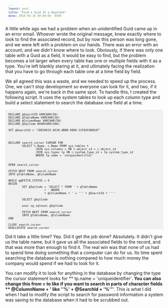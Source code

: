 ```yaml
---
layout: post
title: "Find a Guid In a Haystack"
date: 2014-03-16 00:00:00 -0500
---
```

A little while ago we had a problem when an unidentified Guid came up in an error email.  Whoever wrote the original message, knew exactly where to look to find the associated record, but by now this person was long gone, and we were left with a problem on our hands.  There was an error with an account, and we didn't know where to look.  Obviously, if there was only one table with a Guid as a field, it would be easy to find, but the problem becomes a lot larger when every table has one or multiple fields with it as a type.  You're left blankly staring at it, and ultimately facing the realization that you have to go through each table one at a time field by field.  

We all agreed this was a waste, and we needed to speed up the process.  One, we can't stop development so everyone can look for it, and two, if it happens again, we're back in the same spot.  To handle this, I created the following script.  It uses the system tables to look up each column type and build a select statement to search the database one field at a time. 


```

DECLARE @SearchID VARCHAR(50)
DECLARE @TableName VARCHAR(50)
DECLARE @ColumnName VARCHAR(50)
DECLARE @SqlCode NVARCHAR(500)

SET @SearchId = 'CD839615-AE28-4B8B-99D0-11F82FADB187' 



DECLARE search_cursor CURSOR FOR
        SELECT t.Name, c.Name FROM sys.tables t 
                JOIN sys.columns c ON t.object_id = c.object_id
                JOIN sys.types tp ON c.system_type_id = tp.system_type_id
                WHERE tp.name = 'uniqueidentifier' 


OPEN search_cursor

FETCH NEXT FROM search_cursor 
INTO @TableName, @ColumnName

WHILE @@FETCH_STATUS = 0
BEGIN
        SET @SqlCode = 'SELECT * FROM ' + @TableName 
                     + ' WHERE ' 
                     + @ColumnName + ' = ''' + @SearchId + ''''
        
        SELECT @SqlCode

        exec sp_sqlexec @SqlCode

        FETCH NEXT FROM search_cursor 
        INTO @TableName, @ColumnName
END

CLOSE search_cursor
DEALLOCATE search_cursor

```


Did it take a little time? Yep.  Did it get the job done? Absolutely.  It didn't give us the table name, but it gave us all the associated fields to the record, and that was more than enough to find it.  The real win was that none of us had to spend time doing something that a computer can do for us.  Its time spent searching the database is nothing compared to how much money the company would spend if we had to look for it. 

You can modify it to look for anything in the database by changing the type the cursor statement looks for ** tp.name = 'uniqueidentifier'**.  You can also change this from **=** to **like** if you want to search in parts of character fields ** @ColumnName + ' like ''%' + @SearchId + '%'''**.  This is what I did when I had to modify the script to search for password information a system was saving to the database when it had to be scrubbed out.

<style type="text/css">
pre {
    background-color: #f0f0f0;
    padding-left: 10px;
    padding-right: 10px;
    font-size:8pt;
}
</style>